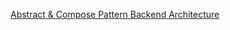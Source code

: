 [Abstract & Compose Pattern Backend Architecture](https://medium.com/@rayepps/the-abstract-compose-design-pattern-814756d8e06a)
